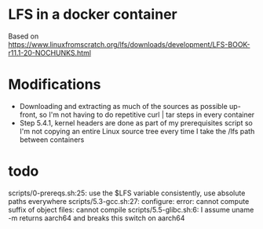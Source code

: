 # LFS in a docker container

Based on https://www.linuxfromscratch.org/lfs/downloads/development/LFS-BOOK-r11.1-20-NOCHUNKS.html

# Modifications
* Downloading and extracting as much of the sources as possible up-front, so I'm not having to do repetitive curl | tar steps in every container
* Step 5.4.1, kernel headers are done as part of my prerequisites script so I'm not copying an entire Linux source tree every time I take the /lfs path between containers


# todo
scripts/0-prereqs.sh:25: use the $LFS variable consistently, use absolute paths everywhere
scripts/5.3-gcc.sh:27: configure: error: cannot compute suffix of object files: cannot compile
scripts/5.5-glibc.sh:6: I assume uname -m returns aarch64 and breaks this switch on aarch64
